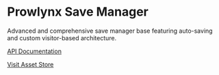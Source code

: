 # Prowlynx Save Manager
Advanced and comprehensive save manager base featuring auto-saving and custom visitor-based architecture.

[API Documentation](prowlynx/savemanager/managers/SaveManager.md)

[Visit Asset Store](https://u3d.as/3d2Y)
